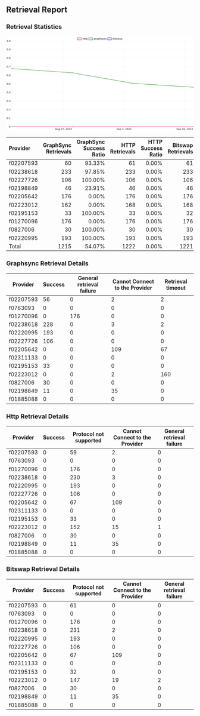 ## Retrieval Report
### Retrieval Statistics
<img src="https://raw.githubusercontent.com/data-preservation-programs/filplus-checker-assets/main/filecoin-project/filecoin-plus-large-datasets/issues/2115/1694750406010.png"/>

| Provider  | GraphSync Retrievals | GraphSync Success Ratio | HTTP Retrievals | HTTP Success Ratio | Bitswap Retrievals | Bitswap Success Ratio |
| :-------- | -------------------: | ----------------------: | --------------: | -----------------: | -----------------: | --------------------: |
| f02207593 |                   60 |                  93.33% |              61 |              0.00% |                 61 |                 0.00% |
| f02238618 |                  233 |                  97.85% |             233 |              0.00% |                233 |                 0.00% |
| f02227726 |                  106 |                 100.00% |             106 |              0.00% |                106 |                 0.00% |
| f02198849 |                   46 |                  23.91% |              46 |              0.00% |                 46 |                 0.00% |
| f02205642 |                  176 |                   0.00% |             176 |              0.00% |                176 |                 0.00% |
| f02223012 |                  162 |                   0.00% |             168 |              0.00% |                168 |                 0.00% |
| f02195153 |                   33 |                 100.00% |              33 |              0.00% |                 32 |                 0.00% |
| f01270096 |                  176 |                   0.00% |             176 |              0.00% |                176 |                 0.00% |
| f0827006  |                   30 |                 100.00% |              30 |              0.00% |                 30 |                 0.00% |
| f02220995 |                  193 |                 100.00% |             193 |              0.00% |                193 |                 0.00% |
| Total     |                 1215 |                  54.07% |            1222 |              0.00% |               1221 |                 0.00% |

### Graphsync Retrieval Details
| Provider  | Success | General retrieval failure | Cannot Connect to the Provider | Retrieval timeout |
| --------- | ------- | ------------------------- | ------------------------------ | ----------------- |
| f02207593 | 56      | 0                         | 2                              | 2                 |
| f0763093  | 0       | 0                         | 0                              | 0                 |
| f01270096 | 0       | 176                       | 0                              | 0                 |
| f02238618 | 228     | 0                         | 3                              | 2                 |
| f02220995 | 193     | 0                         | 0                              | 0                 |
| f02227726 | 106     | 0                         | 0                              | 0                 |
| f02205642 | 0       | 0                         | 109                            | 67                |
| f02311133 | 0       | 0                         | 0                              | 0                 |
| f02195153 | 33      | 0                         | 0                              | 0                 |
| f02223012 | 0       | 0                         | 2                              | 160               |
| f0827006  | 30      | 0                         | 0                              | 0                 |
| f02198849 | 11      | 0                         | 35                             | 0                 |
| f01885088 | 0       | 0                         | 0                              | 0                 |

### Http Retrieval Details
| Provider  | Success | Protocol not supported | Cannot Connect to the Provider | General retrieval failure |
| --------- | ------- | ---------------------- | ------------------------------ | ------------------------- |
| f02207593 | 0       | 59                     | 2                              | 0                         |
| f0763093  | 0       | 0                      | 0                              | 0                         |
| f01270096 | 0       | 176                    | 0                              | 0                         |
| f02238618 | 0       | 230                    | 3                              | 0                         |
| f02220995 | 0       | 193                    | 0                              | 0                         |
| f02227726 | 0       | 106                    | 0                              | 0                         |
| f02205642 | 0       | 67                     | 109                            | 0                         |
| f02311133 | 0       | 0                      | 0                              | 0                         |
| f02195153 | 0       | 33                     | 0                              | 0                         |
| f02223012 | 0       | 152                    | 15                             | 1                         |
| f0827006  | 0       | 30                     | 0                              | 0                         |
| f02198849 | 0       | 11                     | 35                             | 0                         |
| f01885088 | 0       | 0                      | 0                              | 0                         |

### Bitswap Retrieval Details
| Provider  | Success | Protocol not supported | Cannot Connect to the Provider | General retrieval failure |
| --------- | ------- | ---------------------- | ------------------------------ | ------------------------- |
| f02207593 | 0       | 61                     | 0                              | 0                         |
| f0763093  | 0       | 0                      | 0                              | 0                         |
| f01270096 | 0       | 176                    | 0                              | 0                         |
| f02238618 | 0       | 231                    | 2                              | 0                         |
| f02220995 | 0       | 193                    | 0                              | 0                         |
| f02227726 | 0       | 106                    | 0                              | 0                         |
| f02205642 | 0       | 67                     | 109                            | 0                         |
| f02311133 | 0       | 0                      | 0                              | 0                         |
| f02195153 | 0       | 32                     | 0                              | 0                         |
| f02223012 | 0       | 147                    | 19                             | 2                         |
| f0827006  | 0       | 30                     | 0                              | 0                         |
| f02198849 | 0       | 11                     | 35                             | 0                         |
| f01885088 | 0       | 0                      | 0                              | 0                         |
